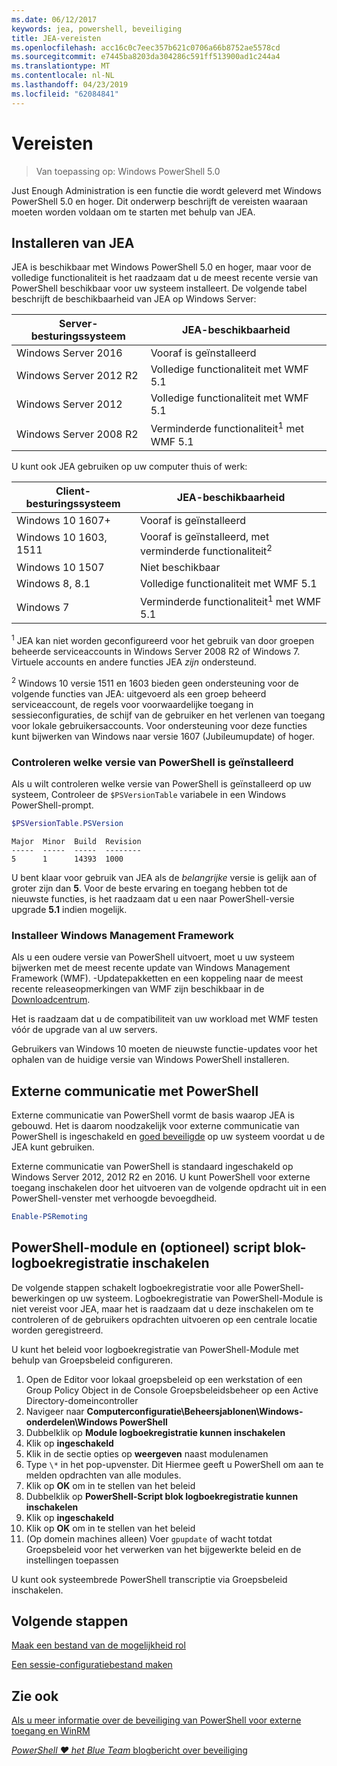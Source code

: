 ```yaml
---
ms.date: 06/12/2017
keywords: jea, powershell, beveiliging
title: JEA-vereisten
ms.openlocfilehash: acc16c0c7eec357b621c0706a66b8752ae5578cd
ms.sourcegitcommit: e7445ba8203da304286c591ff513900ad1c244a4
ms.translationtype: MT
ms.contentlocale: nl-NL
ms.lasthandoff: 04/23/2019
ms.locfileid: "62084841"
---
```

# <a name="prerequisites"></a>Vereisten

> Van toepassing op: Windows PowerShell 5.0

Just Enough Administration is een functie die wordt geleverd met Windows PowerShell 5.0 en hoger.
Dit onderwerp beschrijft de vereisten waaraan moeten worden voldaan om te starten met behulp van JEA.

## <a name="install-jea"></a>Installeren van JEA

JEA is beschikbaar met Windows PowerShell 5.0 en hoger, maar voor de volledige functionaliteit is het raadzaam dat u de meest recente versie van PowerShell beschikbaar voor uw systeem installeert.
De volgende tabel beschrijft de beschikbaarheid van JEA op Windows Server:

Server-besturingssysteem   | JEA-beschikbaarheid
--------------------------|--------------------------------
Windows Server 2016       | Vooraf is geïnstalleerd
Windows Server 2012 R2    | Volledige functionaliteit met WMF 5.1
Windows Server 2012       | Volledige functionaliteit met WMF 5.1
Windows Server 2008 R2    | Verminderde functionaliteit<sup>1</sup> met WMF 5.1

U kunt ook JEA gebruiken op uw computer thuis of werk:

Client-besturingssysteem   | JEA-beschikbaarheid
--------------------------|-----------------------------------------------------
Windows 10 1607+          | Vooraf is geïnstalleerd
Windows 10 1603, 1511     | Vooraf is geïnstalleerd, met verminderde functionaliteit<sup>2</sup>
Windows 10 1507           | Niet beschikbaar
Windows 8, 8.1            | Volledige functionaliteit met WMF 5.1
Windows 7                 | Verminderde functionaliteit<sup>1</sup> met WMF 5.1

<sup>1</sup> JEA kan niet worden geconfigureerd voor het gebruik van door groepen beheerde serviceaccounts in Windows Server 2008 R2 of Windows 7.
Virtuele accounts en andere functies JEA *zijn* ondersteund.

<sup>2</sup> Windows 10 versie 1511 en 1603 bieden geen ondersteuning voor de volgende functies van JEA: uitgevoerd als een groep beheerd serviceaccount, de regels voor voorwaardelijke toegang in sessieconfiguraties, de schijf van de gebruiker en het verlenen van toegang voor lokale gebruikersaccounts.
Voor ondersteuning voor deze functies kunt bijwerken van Windows naar versie 1607 (Jubileumupdate) of hoger.

### <a name="check-which-version-of-powershell-is-installed"></a>Controleren welke versie van PowerShell is geïnstalleerd

Als u wilt controleren welke versie van PowerShell is geïnstalleerd op uw systeem, Controleer de `$PSVersionTable` variabele in een Windows PowerShell-prompt.

```powershell
$PSVersionTable.PSVersion
```

```output
Major  Minor  Build  Revision
-----  -----  -----  --------
5      1      14393  1000
```

U bent klaar voor gebruik van JEA als de *belangrijke* versie is gelijk aan of groter zijn dan **5**.
Voor de beste ervaring en toegang hebben tot de nieuwste functies, is het raadzaam dat u een naar PowerShell-versie upgrade **5.1** indien mogelijk.

### <a name="install-windows-management-framework"></a>Installeer Windows Management Framework

Als u een oudere versie van PowerShell uitvoert, moet u uw systeem bijwerken met de meest recente update van Windows Management Framework (WMF).
-Updatepakketten en een koppeling naar de meest recente releaseopmerkingen van WMF zijn beschikbaar in de [Downloadcentrum](https://blogs.msdn.microsoft.com/powershell/2016/02/24/windows-management-framework-wmf-5-0-rtm-packages-has-been-republished/).

Het is raadzaam dat u de compatibiliteit van uw workload met WMF testen vóór de upgrade van al uw servers.

Gebruikers van Windows 10 moeten de nieuwste functie-updates voor het ophalen van de huidige versie van Windows PowerShell installeren.

## <a name="enable-powershell-remoting"></a>Externe communicatie met PowerShell

Externe communicatie van PowerShell vormt de basis waarop JEA is gebouwd.
Het is daarom noodzakelijk voor externe communicatie van PowerShell is ingeschakeld en [goed beveiligde](/powershell/scripting/setup/winrmsecurity) op uw systeem voordat u de JEA kunt gebruiken.

Externe communicatie van PowerShell is standaard ingeschakeld op Windows Server 2012, 2012 R2 en 2016.
U kunt PowerShell voor externe toegang inschakelen door het uitvoeren van de volgende opdracht uit in een PowerShell-venster met verhoogde bevoegdheid.

```powershell
Enable-PSRemoting
```

## <a name="enable-powershell-module-and-script-block-logging-optional"></a>PowerShell-module en (optioneel) script blok-logboekregistratie inschakelen

De volgende stappen schakelt logboekregistratie voor alle PowerShell-bewerkingen op uw systeem.
Logboekregistratie van PowerShell-Module is niet vereist voor JEA, maar het is raadzaam dat u deze inschakelen om te controleren of de gebruikers opdrachten uitvoeren op een centrale locatie worden geregistreerd.

U kunt het beleid voor logboekregistratie van PowerShell-Module met behulp van Groepsbeleid configureren.

1. Open de Editor voor lokaal groepsbeleid op een werkstation of een Group Policy Object in de Console Groepsbeleidsbeheer op een Active Directory-domeincontroller
2. Navigeer naar **Computerconfiguratie\\Beheersjablonen\\Windows-onderdelen\\Windows PowerShell**
3. Dubbelklik op **Module logboekregistratie kunnen inschakelen**
4. Klik op **ingeschakeld**
5. Klik in de sectie opties op **weergeven** naast modulenamen
6. Type `\*` in het pop-upvenster. Dit Hiermee geeft u PowerShell om aan te melden opdrachten van alle modules.
7. Klik op **OK** om in te stellen van het beleid
8. Dubbelklik op **PowerShell-Script blok logboekregistratie kunnen inschakelen**
9. Klik op **ingeschakeld**
10. Klik op **OK** om in te stellen van het beleid
11. (Op domein machines alleen) Voer `gpupdate` of wacht totdat Groepsbeleid voor het verwerken van het bijgewerkte beleid en de instellingen toepassen

U kunt ook systeembrede PowerShell transcriptie via Groepsbeleid inschakelen.

## <a name="next-steps"></a>Volgende stappen

[Maak een bestand van de mogelijkheid rol](role-capabilities.md)

[Een sessie-configuratiebestand maken](session-configurations.md)

## <a name="see-also"></a>Zie ook

[Als u meer informatie over de beveiliging van PowerShell voor externe toegang en WinRM](/powershell/scripting/setup/winrmsecurity)

[*PowerShell ♥ het Blue Team* blogbericht over beveiliging](https://blogs.msdn.microsoft.com/powershell/2015/06/09/powershell-the-blue-team/)
